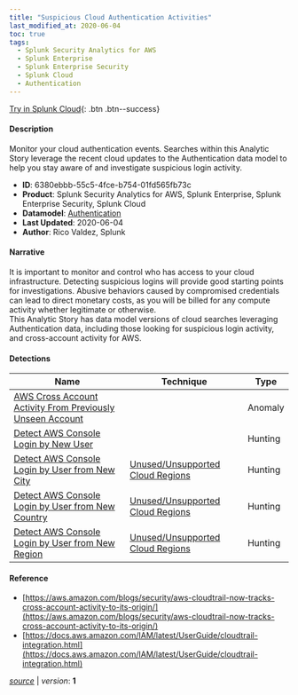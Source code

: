 ```yaml
---
title: "Suspicious Cloud Authentication Activities"
last_modified_at: 2020-06-04
toc: true
tags:
  - Splunk Security Analytics for AWS
  - Splunk Enterprise
  - Splunk Enterprise Security
  - Splunk Cloud
  - Authentication
---
```


[Try in Splunk Cloud](#https://www.splunk.com/en_us/software/splunk-cloud-platform.html){: .btn .btn--success}

#### Description

Monitor your cloud authentication events. Searches within this Analytic Story leverage the recent cloud updates to the Authentication data model to help you stay aware of and investigate suspicious login activity. 

- **ID**: 6380ebbb-55c5-4fce-b754-01fd565fb73c
- **Product**: Splunk Security Analytics for AWS, Splunk Enterprise, Splunk Enterprise Security, Splunk Cloud
- **Datamodel**: [Authentication](https://docs.splunk.com/Documentation/CIM/latest/User/Authentication)
- **Last Updated**: 2020-06-04
- **Author**: Rico Valdez, Splunk

#### Narrative

It is important to monitor and control who has access to your cloud infrastructure. Detecting suspicious logins will provide good starting points for investigations. Abusive behaviors caused by compromised credentials can lead to direct monetary costs, as you will be billed for any compute activity whether legitimate or otherwise.\
This Analytic Story has data model versions of cloud searches leveraging Authentication data, including those looking for suspicious login activity, and cross-account activity for AWS.

#### Detections

| Name        | Technique   | Type         |
| ----------- | ----------- |--------------|
| [AWS Cross Account Activity From Previously Unseen Account](/cloud/aws_cross_account_activity_from_previously_unseen_account/) |  | Anomaly |
| [Detect AWS Console Login by New User](/cloud/detect_aws_console_login_by_new_user/) |  | Hunting |
| [Detect AWS Console Login by User from New City](/cloud/detect_aws_console_login_by_user_from_new_city/) | [Unused/Unsupported Cloud Regions](/tags/#unused/unsupported-cloud-regions) | Hunting |
| [Detect AWS Console Login by User from New Country](/cloud/detect_aws_console_login_by_user_from_new_country/) | [Unused/Unsupported Cloud Regions](/tags/#unused/unsupported-cloud-regions) | Hunting |
| [Detect AWS Console Login by User from New Region](/cloud/detect_aws_console_login_by_user_from_new_region/) | [Unused/Unsupported Cloud Regions](/tags/#unused/unsupported-cloud-regions) | Hunting |

#### Reference

* [https://aws.amazon.com/blogs/security/aws-cloudtrail-now-tracks-cross-account-activity-to-its-origin/](https://aws.amazon.com/blogs/security/aws-cloudtrail-now-tracks-cross-account-activity-to-its-origin/)
* [https://docs.aws.amazon.com/IAM/latest/UserGuide/cloudtrail-integration.html](https://docs.aws.amazon.com/IAM/latest/UserGuide/cloudtrail-integration.html)



[*source*](https://github.com/splunk/security_content/tree/develop/stories/suspicious_cloud_authentication_activities.yml) \| *version*: **1**